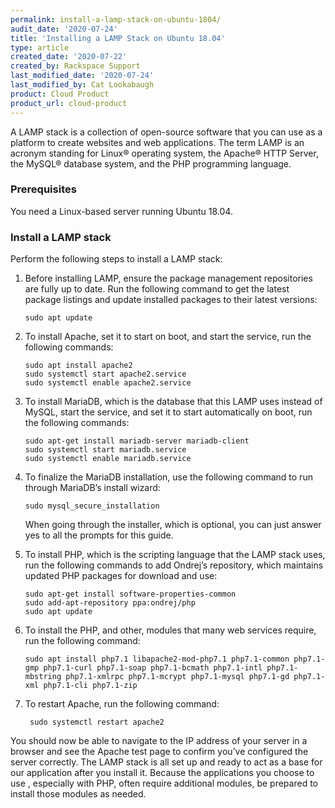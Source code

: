 ```yaml
---
permalink: install-a-lamp-stack-on-ubuntu-1804/
audit_date: '2020-07-24'
title: 'Installing a LAMP Stack on Ubuntu 18.04'
type: article
created_date: '2020-07-22'
created_by: Rackspace Support
last_modified_date: '2020-07-24'
last_modified_by: Cat Lookabaugh
product: Cloud Product
product_url: cloud-product
---
```


A LAMP stack is a collection of open-source software that you can use as a platform to create websites
and web applications. The term LAMP is an acronym standing for Linux&reg; operating system, the Apache&reg;
HTTP Server, the MySQL&reg; database system, and the PHP programming language.

### Prerequisites

You need a Linux-based server running Ubuntu 18.04.

### Install a LAMP stack

Perform the following steps to install a LAMP stack:

1. Before installing LAMP, ensure the package management repositories are fully up to date. Run the following
   command to get the latest package listings and update installed packages to their latest versions:

       sudo apt update
       
2. To install Apache, set it to start on boot, and start the service, run the following commands:

       sudo apt install apache2
       sudo systemctl start apache2.service
       sudo systemctl enable apache2.service

3. To install MariaDB, which is the database that this LAMP uses instead of MySQL, start the service, and set
   it to start automatically on boot, run the following commands:

       sudo apt-get install mariadb-server mariadb-client
       sudo systemctl start mariadb.service
       sudo systemctl enable mariadb.service

4. To finalize the MariaDB installation, use the following command to run through MariaDB’s install wizard:

       sudo mysql_secure_installation

   When going through the installer, which is optional, you can just answer yes to all the prompts for this guide.

5. To install PHP, which is the scripting language that the LAMP stack uses, run the following commands to add
   Ondrej’s repository, which maintains updated PHP packages for download and use:

       sudo apt-get install software-properties-common
       sudo add-apt-repository ppa:ondrej/php
       sudo apt update

6. To install the PHP, and other, modules that many web services require, run the following command:

       sudo apt install php7.1 libapache2-mod-php7.1 php7.1-common php7.1-gmp php7.1-curl php7.1-soap php7.1-bcmath php7.1-intl php7.1-mbstring php7.1-xmlrpc php7.1-mcrypt php7.1-mysql php7.1-gd php7.1-xml php7.1-cli php7.1-zip

7. To restart Apache, run the following command:

        sudo systemctl restart apache2
        
You should now be able to navigate to the IP address of your server in a browser and see the Apache test
page to confirm you’ve configured the server correctly. The LAMP stack is all set up and ready to act as
a base for our application after you install it. Because the applications you choose to use , especially
with PHP, often require additional modules, be prepared to install those modules as needed.
